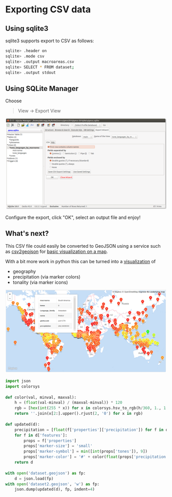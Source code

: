 # Exporting CSV data

## Using sqlite3

sqlite3 supports export to CSV as follows:

```bash
sqlite> .header on
sqlite> .mode csv
sqlite> .output macroareas.csv
sqlite> SELECT * FROM dataset;
sqlite> .output stdout
```

## Using SQLite Manager

Choose
> View -> Export View

![SQLite Manager export](images/sqlitemanager-export.png)

Configure the export, click "OK", select an output file and enjoy!


## What's next?

This CSV file could easily be converted to GeoJSON using a service such as 
[csv2geojson](http://mapbox.github.io/csv2geojson/)
for [basic visualization on a map](data/dataset.geojson).

With a bit more work in python this can be turned into a 
[visualization](data/dataset2.geojson) of
- geography
- precipitation (via marker colors)
- tonality (via marker icons)

![Dataset on map](images/dataset.png)

```python
import json
import colorsys

def color(val, minval, maxval):
    h = (float(val-minval) / (maxval-minval)) * 120
    rgb = [hex(int(255 * x)) for x in colorsys.hsv_to_rgb(h/360, 1., 1.)]
    return ''.join(x[2:].upper().rjust(2, '0') for x in rgb)

def updated(d):
    precipitation = [float(f['properties']['precipitation']) for f in d['features']]
    for f in d['features']:
        props = f['properties']
        props['marker-size'] = 'small'
        props['marker-symbol'] = min([int(props['tones']), 9])
        props['marker-color'] = '#' + color(float(props['precipitation']), min(precipitation), max(precipitation))
    return d

with open('dataset.geojson') as fp:
    d = json.load(fp)
with open('dataset2.geojson', 'w') as fp:
    json.dump(updated(d), fp, indent=4)
```
